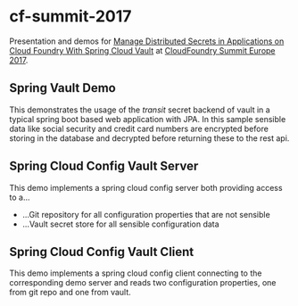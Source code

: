 # cf-summit-2017
Presentation and demos for 
[Manage Distributed Secrets in Applications on Cloud Foundry With Spring Cloud Vault](https://cfeu17.sched.com/event/Bity) at 
[CloudFoundry Summit Europe 2017](https://www.cloudfoundry.org/event/europe-2017).

## Spring Vault Demo

This demonstrates the usage of the _transit_ secret backend of vault in a typical spring boot based web application with JPA.
In this sample sensible data like social security and credit card numbers are encrypted before storing in the database and
decrypted before returning these to the rest api.

## Spring Cloud Config Vault Server

This demo implements a spring cloud config server both providing access to a...

* ...Git repository for all configuration properties that are not sensible
* ...Vault secret store for all sensible configuration data

## Spring Cloud Config Vault Client

This demo implements a spring cloud config client connecting to the corresponding
demo server and reads two configuration properties, one from git repo and one from vault.
